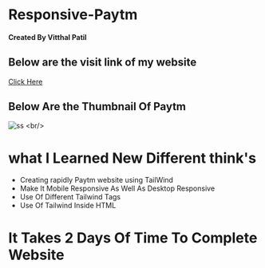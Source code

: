 # Responsive-Paytm <br/>
#### Created By Vitthal Patil <br/>
## Below are the visit link of my website <br/>
[Click Here](https://chimerical-macaron-eaefee.netlify.app) <br/>
## Below Are the Thumbnail Of Paytm <br/>
![ss]([https://github.com/VitthalPatil0806/Responsive-Paytm/blob/master/paytm%20ss.png](https://github.com/VitthalPatil0806/Paytm/blob/master/paytm%20ss.png)) <br/>
# what I Learned New Different think's <br/>
* Creating rapidly Paytm website using TailWind <br/>
* Make It Mobile Responsive As Well As Desktop Responsive <br/>
* Use Of Different Tailwind Tags <br/>
* Use Of Tailwind Inside HTML <br/>
# It Takes 2 Days Of Time To Complete Website <br/>

